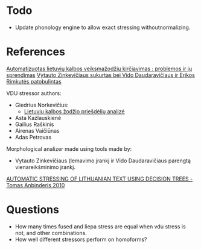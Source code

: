 # Todo

- Update phonology engine to allow exact stressing withoutnormalizing.

# References

[Automatizuotas lietuvių kalbos veiksmažodžių kirčiavimas : problemos ir jų sprendimas](https://www.vdu.lt/cris/handle/20.500.12259/47002)
[Vytauto Zinkevičiaus sukurtas bei Vido Daudaravičiaus ir Erikos Rimkutės patobulintas](http://donelaitis.vdu.lt/main.php?id=4&nr=7_1)

VDU stressor authors:
- Giedrius Norkevičius:
  - [Lietuvių kalbos žodžio priešdėlių analizė](https://www.vdu.lt/cris/handle/20.500.12259/41362)
- Asta Kazlauskienė
- Gailius Raškinis
- Airenas Vaičiūnas
- Adas Petrovas

Morphological analizer made using tools made by:
- Vytauto Zinkevičiaus (lemavimo įrankį ir Vido Daudaravičiaus parengtą vienareikšminimo įrankį.


[AUTOMATIC STRESSING OF LITHUANIAN TEXT USING DECISION TREES - Tomas Anbinderis 2010](https://pdfs.semanticscholar.org/c000/163fd3697a219b412754b7e43bd8e9613181.pdf?_ga=2.60224045.1610844738.1577029476-2121941291.1577029476)

# Questions
- How many times fused and liepa stress are equal when vdu stress is not, and other combinations.
- How well different stressors perform on homoforms?
